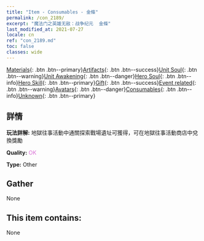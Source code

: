 ```yaml
---
title: "Item - Consumables - 金條"
permalink: /con_2189/
excerpt: "魔法门之英雄无敌：战争纪元  金條"
last_modified_at: 2021-07-27
locale: cn
ref: "con_2189.md"
toc: false
classes: wide
---
```

 [Materials](/ItemsCN/){: .btn .btn--primary}[Artifacts](/ItemsCN/Artifacts/){: .btn .btn--success}[Unit Soul](/ItemsCN/UnitSoul/){: .btn .btn--warning}[Unit Awakening](/ItemsCN/UnitAwakening/){: .btn .btn--danger}[Hero Soul](/ItemsCN/HeroSoul/){: .btn .btn--info}[Hero Skill](/ItemsCN/HeroSkill/){: .btn .btn--primary}[Gift](/ItemsCN/Gift/){: .btn .btn--success}[Event related](/ItemsCN/Events/){: .btn .btn--warning}[Avatars](/ItemsCN/Avatars/){: .btn .btn--danger}[Consumables](/ItemsCN/Consumables/){: .btn .btn--info}[Unknown](/ItemsCN/Unknown/){: .btn .btn--primary}

## 詳情
 **玩法詳解:** 地獄往事活動中通關探索戰場遺址可獲得，可在地獄往事活動商店中兌換獎勵

 **Quality:** <span style="color: #DA70D6">OK</span>

 **Type:** Other

## Gather

  None

## This item contains:

  None

